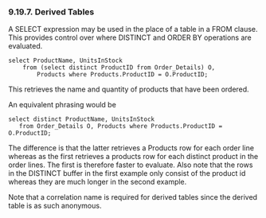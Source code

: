 <div>

<div>

<div>

<div>

### 9.19.7. Derived Tables

</div>

</div>

</div>

A SELECT expression may be used in the place of a table in a FROM
clause. This provides control over where DISTINCT and ORDER BY
operations are evaluated.

``` programlisting
select ProductName, UnitsInStock
    from (select distinct ProductID from Order_Details) O,
        Products where Products.ProductID = O.ProductID;
```

This retrieves the name and quantity of products that have been ordered.

An equivalent phrasing would be

``` programlisting
select distinct ProductName, UnitsInStock
   from Order_Details O, Products where Products.ProductID = O.ProductID;
```

The difference is that the latter retrieves a Products row for each
order line whereas as the first retrieves a products row for each
distinct product in the order lines. The first is therefore faster to
evaluate. Also note that the rows in the DISTINCT buffer in the first
example only consist of the product id whereas they are much longer in
the second example.

Note that a correlation name is required for derived tables since the
derived table is as such anonymous.

</div>
